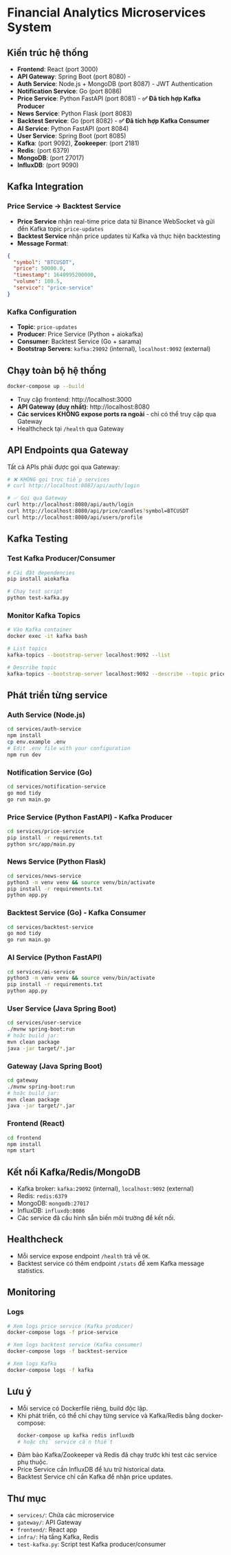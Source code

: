 # Financial Analytics Microservices System

## Kiến trúc hệ thống

- **Frontend**: React (port 3000)
- **API Gateway**: Spring Boot (port 8080) - 
- **Auth Service**: Node.js + MongoDB (port 8087) - JWT Authentication
- **Notification Service**: Go (port 8086)
- **Price Service**: Python FastAPI (port 8081) - **✅ Đã tích hợp Kafka Producer**
- **News Service**: Python Flask (port 8083)
- **Backtest Service**: Go (port 8082) - **✅ Đã tích hợp Kafka Consumer**
- **AI Service**: Python FastAPI (port 8084)
- **User Service**: Spring Boot (port 8085)
- **Kafka**: (port 9092), **Zookeeper**: (port 2181)
- **Redis**: (port 6379)
- **MongoDB**: (port 27017)
- **InfluxDB**: (port 9090)

## Kafka Integration

### Price Service → Backtest Service
- **Price Service** nhận real-time price data từ Binance WebSocket và gửi đến Kafka topic `price-updates`
- **Backtest Service** nhận price updates từ Kafka và thực hiện backtesting
- **Message Format**:
```json
{
  "symbol": "BTCUSDT",
  "price": 50000.0,
  "timestamp": 1640995200000,
  "volume": 100.5,
  "service": "price-service"
}
```

### Kafka Configuration
- **Topic**: `price-updates`
- **Producer**: Price Service (Python + aiokafka)
- **Consumer**: Backtest Service (Go + sarama)
- **Bootstrap Servers**: `kafka:29092` (internal), `localhost:9092` (external)

## Chạy toàn bộ hệ thống

```bash
docker-compose up --build
```

- Truy cập frontend: http://localhost:3000
- **API Gateway (duy nhất)**: http://localhost:8080
- **Các services KHÔNG expose ports ra ngoài** - chỉ có thể truy cập qua Gateway
- Healthcheck tại `/health` qua Gateway

## API Endpoints qua Gateway

Tất cả APIs phải được gọi qua Gateway:

```bash
# ❌ KHÔNG gọi trực tiếp services
# curl http://localhost:8087/api/auth/login

# ✅ Gọi qua Gateway
curl http://localhost:8080/api/auth/login
curl http://localhost:8080/api/price/candles?symbol=BTCUSDT
curl http://localhost:8080/api/users/profile
```

## Kafka Testing

### Test Kafka Producer/Consumer
```bash
# Cài đặt dependencies
pip install aiokafka

# Chạy test script
python test-kafka.py
```

### Monitor Kafka Topics
```bash
# Vào Kafka container
docker exec -it kafka bash

# List topics
kafka-topics --bootstrap-server localhost:9092 --list

# Describe topic
kafka-topics --bootstrap-server localhost:9092 --describe --topic price-updates
```

## Phát triển từng service

### Auth Service (Node.js)
```bash
cd services/auth-service
npm install
cp env.example .env
# Edit .env file with your configuration
npm run dev
```

### Notification Service (Go)
```bash
cd services/notification-service
go mod tidy
go run main.go
```

### Price Service (Python FastAPI) - **Kafka Producer**
```bash
cd services/price-service
pip install -r requirements.txt
python src/app/main.py
```

### News Service (Python Flask)
```bash
cd services/news-service
python3 -m venv venv && source venv/bin/activate
pip install -r requirements.txt
python app.py
```

### Backtest Service (Go) - **Kafka Consumer**
```bash
cd services/backtest-service
go mod tidy
go run main.go
```

### AI Service (Python FastAPI)
```bash
cd services/ai-service
python3 -m venv venv && source venv/bin/activate
pip install -r requirements.txt
python app.py
```

### User Service (Java Spring Boot)
```bash
cd services/user-service
./mvnw spring-boot:run
# hoặc build jar:
mvn clean package
java -jar target/*.jar
```

### Gateway (Java Spring Boot)
```bash
cd gateway
./mvnw spring-boot:run
# hoặc build jar:
mvn clean package
java -jar target/*.jar
```

### Frontend (React)
```bash
cd frontend
npm install
npm start
```

## Kết nối Kafka/Redis/MongoDB
- Kafka broker: `kafka:29092` (internal), `localhost:9092` (external)
- Redis: `redis:6379`
- MongoDB: `mongodb:27017`
- InfluxDB: `influxdb:8086`
- Các service đã cấu hình sẵn biến môi trường để kết nối.

## Healthcheck
- Mỗi service expose endpoint `/health` trả về `OK`.
- Backtest service có thêm endpoint `/stats` để xem Kafka message statistics.

## Monitoring

### Logs
```bash
# Xem logs price service (Kafka producer)
docker-compose logs -f price-service

# Xem logs backtest service (Kafka consumer)
docker-compose logs -f backtest-service

# Xem logs Kafka
docker-compose logs -f kafka
```

## Lưu ý
- Mỗi service có Dockerfile riêng, build độc lập.
- Khi phát triển, có thể chỉ chạy từng service và Kafka/Redis bằng docker-compose:
  ```bash
  docker-compose up kafka redis influxdb
  # hoặc chỉ service cần thiết
  ```
- Đảm bảo Kafka/Zookeeper và Redis đã chạy trước khi test các service phụ thuộc.
- Price Service cần InfluxDB để lưu trữ historical data.
- Backtest Service chỉ cần Kafka để nhận price updates.

## Thư mục
- `services/`: Chứa các microservice
- `gateway/`: API Gateway
- `frontend/`: React app
- `infra/`: Hạ tầng Kafka, Redis
- `test-kafka.py`: Script test Kafka producer/consumer